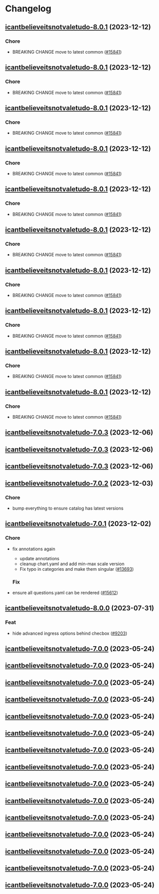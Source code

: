# Changelog



## [icantbelieveitsnotvaletudo-8.0.1](https://github.com/truecharts/charts/compare/icantbelieveitsnotvaletudo-7.0.3...icantbelieveitsnotvaletudo-8.0.1) (2023-12-12)

### Chore

- BREAKING CHANGE move to latest common ([#15841](https://github.com/truecharts/charts/issues/15841))
  
  


## [icantbelieveitsnotvaletudo-8.0.1](https://github.com/truecharts/charts/compare/icantbelieveitsnotvaletudo-7.0.3...icantbelieveitsnotvaletudo-8.0.1) (2023-12-12)

### Chore

- BREAKING CHANGE move to latest common ([#15841](https://github.com/truecharts/charts/issues/15841))
  
  


## [icantbelieveitsnotvaletudo-8.0.1](https://github.com/truecharts/charts/compare/icantbelieveitsnotvaletudo-7.0.3...icantbelieveitsnotvaletudo-8.0.1) (2023-12-12)

### Chore

- BREAKING CHANGE move to latest common ([#15841](https://github.com/truecharts/charts/issues/15841))
  
  


## [icantbelieveitsnotvaletudo-8.0.1](https://github.com/truecharts/charts/compare/icantbelieveitsnotvaletudo-7.0.3...icantbelieveitsnotvaletudo-8.0.1) (2023-12-12)

### Chore

- BREAKING CHANGE move to latest common ([#15841](https://github.com/truecharts/charts/issues/15841))
  
  


## [icantbelieveitsnotvaletudo-8.0.1](https://github.com/truecharts/charts/compare/icantbelieveitsnotvaletudo-7.0.3...icantbelieveitsnotvaletudo-8.0.1) (2023-12-12)

### Chore

- BREAKING CHANGE move to latest common ([#15841](https://github.com/truecharts/charts/issues/15841))
  
  


## [icantbelieveitsnotvaletudo-8.0.1](https://github.com/truecharts/charts/compare/icantbelieveitsnotvaletudo-7.0.3...icantbelieveitsnotvaletudo-8.0.1) (2023-12-12)

### Chore

- BREAKING CHANGE move to latest common ([#15841](https://github.com/truecharts/charts/issues/15841))
  
  


## [icantbelieveitsnotvaletudo-8.0.1](https://github.com/truecharts/charts/compare/icantbelieveitsnotvaletudo-7.0.3...icantbelieveitsnotvaletudo-8.0.1) (2023-12-12)

### Chore

- BREAKING CHANGE move to latest common ([#15841](https://github.com/truecharts/charts/issues/15841))
  
  


## [icantbelieveitsnotvaletudo-8.0.1](https://github.com/truecharts/charts/compare/icantbelieveitsnotvaletudo-7.0.3...icantbelieveitsnotvaletudo-8.0.1) (2023-12-12)

### Chore

- BREAKING CHANGE move to latest common ([#15841](https://github.com/truecharts/charts/issues/15841))
  
  


## [icantbelieveitsnotvaletudo-8.0.1](https://github.com/truecharts/charts/compare/icantbelieveitsnotvaletudo-7.0.3...icantbelieveitsnotvaletudo-8.0.1) (2023-12-12)

### Chore

- BREAKING CHANGE move to latest common ([#15841](https://github.com/truecharts/charts/issues/15841))
  
  


## [icantbelieveitsnotvaletudo-8.0.1](https://github.com/truecharts/charts/compare/icantbelieveitsnotvaletudo-7.0.3...icantbelieveitsnotvaletudo-8.0.1) (2023-12-12)

### Chore

- BREAKING CHANGE move to latest common ([#15841](https://github.com/truecharts/charts/issues/15841))
  
  



## [icantbelieveitsnotvaletudo-7.0.3](https://github.com/truecharts/charts/compare/icantbelieveitsnotvaletudo-7.0.2...icantbelieveitsnotvaletudo-7.0.3) (2023-12-06)




## [icantbelieveitsnotvaletudo-7.0.3](https://github.com/truecharts/charts/compare/icantbelieveitsnotvaletudo-7.0.2...icantbelieveitsnotvaletudo-7.0.3) (2023-12-06)




## [icantbelieveitsnotvaletudo-7.0.3](https://github.com/truecharts/charts/compare/icantbelieveitsnotvaletudo-7.0.2...icantbelieveitsnotvaletudo-7.0.3) (2023-12-06)




## [icantbelieveitsnotvaletudo-7.0.2](https://github.com/truecharts/charts/compare/icantbelieveitsnotvaletudo-7.0.1...icantbelieveitsnotvaletudo-7.0.2) (2023-12-03)

### Chore

- bump everything to ensure catalog has latest versions
  
  


## [icantbelieveitsnotvaletudo-7.0.1](https://github.com/truecharts/charts/compare/icantbelieveitsnotvaletudo-8.0.0...icantbelieveitsnotvaletudo-7.0.1) (2023-12-02)

### Chore

- fix annotations again
  - update annotations
  - cleanup chart.yaml and add min-max scale version
  - Fix typo in categories and make them singular ([#13693](https://github.com/truecharts/charts/issues/13693))
  
  ### Fix

- ensure all questions.yaml can be rendered ([#15612](https://github.com/truecharts/charts/issues/15612))
  
  











## [icantbelieveitsnotvaletudo-8.0.0](https://github.com/truecharts/charts/compare/icantbelieveitsnotvaletudo-7.0.0...icantbelieveitsnotvaletudo-8.0.0) (2023-07-31)

### Feat

- hide advanced ingress options behind checbox ([#9203](https://github.com/truecharts/charts/issues/9203))
  
  


## [icantbelieveitsnotvaletudo-7.0.0](https://github.com/truecharts/charts/compare/icantbelieveitsnotvaletudo-6.0.9...icantbelieveitsnotvaletudo-7.0.0) (2023-05-24)




## [icantbelieveitsnotvaletudo-7.0.0](https://github.com/truecharts/charts/compare/icantbelieveitsnotvaletudo-6.0.9...icantbelieveitsnotvaletudo-7.0.0) (2023-05-24)




## [icantbelieveitsnotvaletudo-7.0.0](https://github.com/truecharts/charts/compare/icantbelieveitsnotvaletudo-6.0.9...icantbelieveitsnotvaletudo-7.0.0) (2023-05-24)




## [icantbelieveitsnotvaletudo-7.0.0](https://github.com/truecharts/charts/compare/icantbelieveitsnotvaletudo-6.0.9...icantbelieveitsnotvaletudo-7.0.0) (2023-05-24)




## [icantbelieveitsnotvaletudo-7.0.0](https://github.com/truecharts/charts/compare/icantbelieveitsnotvaletudo-6.0.9...icantbelieveitsnotvaletudo-7.0.0) (2023-05-24)




## [icantbelieveitsnotvaletudo-7.0.0](https://github.com/truecharts/charts/compare/icantbelieveitsnotvaletudo-6.0.9...icantbelieveitsnotvaletudo-7.0.0) (2023-05-24)




## [icantbelieveitsnotvaletudo-7.0.0](https://github.com/truecharts/charts/compare/icantbelieveitsnotvaletudo-6.0.9...icantbelieveitsnotvaletudo-7.0.0) (2023-05-24)




## [icantbelieveitsnotvaletudo-7.0.0](https://github.com/truecharts/charts/compare/icantbelieveitsnotvaletudo-6.0.9...icantbelieveitsnotvaletudo-7.0.0) (2023-05-24)




## [icantbelieveitsnotvaletudo-7.0.0](https://github.com/truecharts/charts/compare/icantbelieveitsnotvaletudo-6.0.9...icantbelieveitsnotvaletudo-7.0.0) (2023-05-24)




## [icantbelieveitsnotvaletudo-7.0.0](https://github.com/truecharts/charts/compare/icantbelieveitsnotvaletudo-6.0.9...icantbelieveitsnotvaletudo-7.0.0) (2023-05-24)




## [icantbelieveitsnotvaletudo-7.0.0](https://github.com/truecharts/charts/compare/icantbelieveitsnotvaletudo-6.0.9...icantbelieveitsnotvaletudo-7.0.0) (2023-05-24)




## [icantbelieveitsnotvaletudo-7.0.0](https://github.com/truecharts/charts/compare/icantbelieveitsnotvaletudo-6.0.9...icantbelieveitsnotvaletudo-7.0.0) (2023-05-24)




## [icantbelieveitsnotvaletudo-7.0.0](https://github.com/truecharts/charts/compare/icantbelieveitsnotvaletudo-6.0.9...icantbelieveitsnotvaletudo-7.0.0) (2023-05-24)




## [icantbelieveitsnotvaletudo-7.0.0](https://github.com/truecharts/charts/compare/icantbelieveitsnotvaletudo-6.0.9...icantbelieveitsnotvaletudo-7.0.0) (2023-05-24)




## [icantbelieveitsnotvaletudo-7.0.0](https://github.com/truecharts/charts/compare/icantbelieveitsnotvaletudo-6.0.9...icantbelieveitsnotvaletudo-7.0.0) (2023-05-24)

